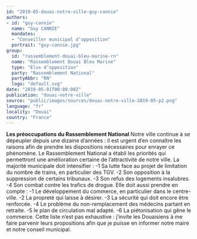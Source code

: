 ```yaml
---
id: "2019-05-douai-notre-ville-guy-cannie"
authors:
- id: "guy-cannie"
  name: "Guy CANNIE"
  mandates: 
  - "Conseiller municipal d’opposition"
  portrait: "guy-cannie.jpg"
group:
  id: "rassemblement-douai-bleu-marine-rn"
  name: "Rassemblement Douai Bleu Marine"
  type: "Élus d’opposition"
  party: "Rassemblement National"
  partyAbbr: "RN"
  logo: "default.svg"
date: "2019-05-01T00:00:00Z"
publication: "douai-notre-ville"
source: "public/images/sources/douai-notre-ville-2019-05-p2.png"
language: "fr"
locality: "Douai"
country: "France"
---
```


**Les préoccupations du Rassemblement National**
Notre ville continue à se dépeupler depuis une dizaine d’années : il est urgent d’en connaître les raisons afin de prendre les dispositions nécessaires pour enrayer ce phénomène. Le Rassemblement National a établi les priorités qui permettront une amélioration certaine de l’attractivité de notre ville. La majorité municipale doit intensifier :
-1 Sa lutte face au projet de limitation du nombre de trains, en particulier des TGV.
-2 Son opposition à la suppression de certains tribunaux.
-3 Son refus des logements insalubres.
-4 Son combat contre les trafics de drogue.
Elle doit aussi prendre en compte :
-1 Le développement du commerce, en particulier dans le centre-ville.
-2 La propreté qui laisse à désirer.
-3 La sécurité qui doit encore être renforcée.
-4 Le problème du non-remplacement des médecins partant en retraite.
-5 le plan de circulation mal adapté.
-6 La piétonisation qui gêne le commerce. Cette liste n’est pas exhaustive : j’invite les Douaisiens à me faire parvenir leurs propositions afin que je puisse en informer notre maire et notre conseil municipal.
